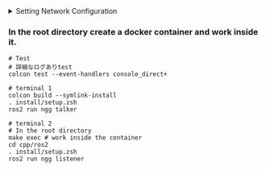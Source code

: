 
<details>

<summary>Setting Network Configuration</summary>

- [DDS settings for ROS 2 and Autoware](https://autowarefoundation.github.io/autoware-documentation/main/installation/additional-settings-for-developers/network-configuration/dds-settings/)
- [Enable `multicast` on `lo`](https://autowarefoundation.github.io/autoware-documentation/main/installation/additional-settings-for-developers/network-configuration/enable-multicast-for-lo/)



</details>


### In the root directory create a docker container and work inside it.
```
# Test
# 詳細なログありtest
colcon test --event-handlers console_direct+
```
```
# terminal 1
colcon build --symlink-install
. install/setup.zsh
ros2 run ngg talker
```
```
# terminal 2
# In the root directory
make exec # work inside the container
cd cpp/ros2
. install/setup.zsh
ros2 run ngg listener
```







